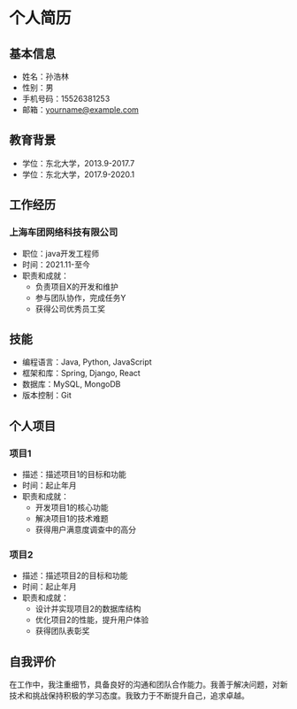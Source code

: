 # 个人简历

## 基本信息
- 姓名：孙浩林
- 性别：男
- 手机号码：15526381253
- 邮箱：yourname@example.com

## 教育背景
- 学位：东北大学，2013.9-2017.7
- 学位：东北大学，2017.9-2020.1

## 工作经历
### 上海车团网络科技有限公司
- 职位：java开发工程师
- 时间：2021.11-至今
- 职责和成就：
  - 负责项目X的开发和维护
  - 参与团队协作，完成任务Y
  - 获得公司优秀员工奖

## 技能
- 编程语言：Java, Python, JavaScript
- 框架和库：Spring, Django, React
- 数据库：MySQL, MongoDB
- 版本控制：Git

## 个人项目
### 项目1
- 描述：描述项目1的目标和功能
- 时间：起止年月
- 职责和成就：
  - 开发项目1的核心功能
  - 解决项目1的技术难题
  - 获得用户满意度调查中的高分

### 项目2
- 描述：描述项目2的目标和功能
- 时间：起止年月
- 职责和成就：
  - 设计并实现项目2的数据库结构
  - 优化项目2的性能，提升用户体验
  - 获得团队表彰奖

## 自我评价
在工作中，我注重细节，具备良好的沟通和团队合作能力。我善于解决问题，对新技术和挑战保持积极的学习态度。我致力于不断提升自己，追求卓越。